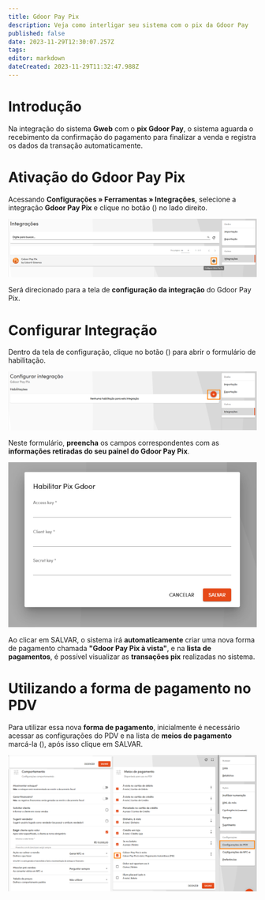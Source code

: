 ```yaml
---
title: Gdoor Pay Pix
description: Veja como interligar seu sistema com o pix da Gdoor Pay
published: false
date: 2023-11-29T12:30:07.257Z
tags: 
editor: markdown
dateCreated: 2023-11-29T11:32:47.988Z
---
```


# Introdução

Na integração do sistema **Gweb** com o **pix Gdoor Pay**, o sistema aguarda o recebimento da confirmação do pagamento para finalizar a venda e registra os dados da transação automaticamente.

# Ativação do Gdoor Pay Pix
Acessando **Configurações » Ferramentas » Integrações**, selecione a integração **Gdoor Pay Pix** e clique no botão (<em class="mdi mdi-cog"></em>) no lado direito.

![Ativação da Integração](/config/ferramentas/gdoor_pay_pix/ativacao_da_integracao.png)

Será direcionado para a tela de **configuração da integração** do Gdoor Pay Pix.

# Configurar Integração

Dentro da tela de configuração, clique no botão (<em class="mdi mdi-plus"></em>) para abrir o formulário de habilitação.

![Configurar integração](/config/ferramentas/gdoor_pay_pix/configurar_integracao_botao.png)

Neste formulário, **preencha** os campos correspondentes com as **informações retiradas do seu painel do Gdoor Pay Pix**.

![Formulário de Habilitação](/config/ferramentas/gdoor_pay_pix/formulario_habilitacao.png)

Ao clicar em <span class="mat-button mat-accent">SALVAR</span>, o sistema irá **automaticamente** criar uma nova forma de pagamento chamada **"Gdoor Pay Pix à vista"**, e na **lista de pagamentos**, é possível visualizar as **transações pix** realizadas no sistema.

# Utilizando a forma de pagamento no PDV

Para utilizar essa nova **forma de pagamento**, inicialmente é necessário acessar as configurações do PDV e na lista de **meios de pagamento** marcá-la (<em class="mdi mdi-checkbox-marked"></em>), após isso clique em <span class="mat-button mat-accent">SALVAR</span>.

![Habilitar forma de pagamento](/config/ferramentas/gdoor_pay_pix/configuracoes_do_pdv_habilitar.png)